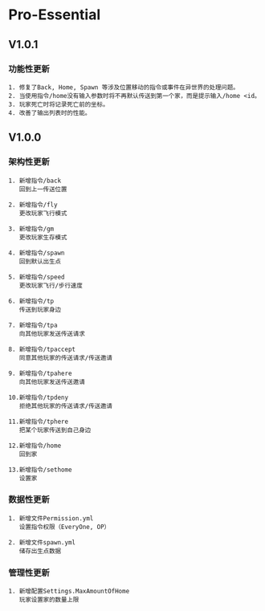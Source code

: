 # Pro-Essential

## V1.0.1

### 功能性更新
	1. 修复了Back, Home, Spawn 等涉及位置移动的指令或事件在异世界的处理问题。
	2. 当使用指令/home没有输入参数时将不再默认传送到第一个家，而是提示输入/home <id。
	3. 玩家死亡时将记录死亡前的坐标。
	4. 改善了输出列表时的性能。

## V1.0.0

### 架构性更新
	1. 新增指令/back
	   回到上一传送位置
		   
	2. 新增指令/fly
	   更改玩家飞行模式
		   
	3. 新增指令/gm
	   更改玩家生存模式
		   
	4. 新增指令/spawn
	   回到默认出生点
		   
	5. 新增指令/speed
	   更改玩家飞行/步行速度
		   
	6. 新增指令/tp
	   传送到玩家身边
		   
	7. 新增指令/tpa
	   向其他玩家发送传送请求
		   
	8. 新增指令/tpaccept
	   同意其他玩家的传送请求/传送邀请
		   
	9. 新增指令/tpahere
	   向其他玩家发送传送邀请
		   
	10.新增指令/tpdeny
	   拒绝其他玩家的传送请求/传送邀请
		   
	11.新增指令/tphere
	   把某个玩家传送到自己身边
		   
	12.新增指令/home
	   回到家
		   
	13.新增指令/sethome
	   设置家
	
### 数据性更新
	1. 新增文件Permission.yml
	   设置指令权限（EveryOne, OP）
		   
	2. 新增文件spawn.yml
	   储存出生点数据
	   
### 管理性更新
	1. 新增配置Settings.MaxAmountOfHome
	   玩家设置家的数量上限

